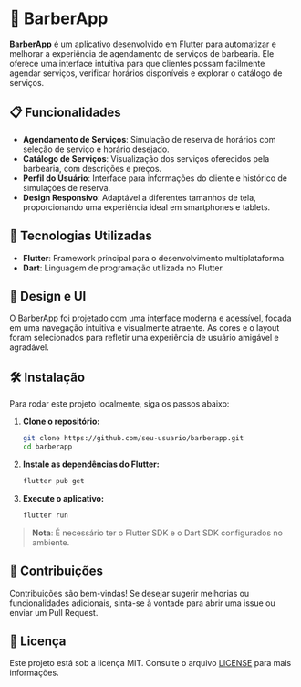 # 📲 BarberApp

**BarberApp** é um aplicativo desenvolvido em Flutter para automatizar e melhorar a experiência de agendamento de serviços de barbearia. Ele oferece uma interface intuitiva para que clientes possam facilmente agendar serviços, verificar horários disponíveis e explorar o catálogo de serviços.

## 📋 Funcionalidades

- **Agendamento de Serviços**: Simulação de reserva de horários com seleção de serviço e horário desejado.
- **Catálogo de Serviços**: Visualização dos serviços oferecidos pela barbearia, com descrições e preços.
- **Perfil do Usuário**: Interface para informações do cliente e histórico de simulações de reserva.
- **Design Responsivo**: Adaptável a diferentes tamanhos de tela, proporcionando uma experiência ideal em smartphones e tablets.

## 🚀 Tecnologias Utilizadas

- **Flutter**: Framework principal para o desenvolvimento multiplataforma.
- **Dart**: Linguagem de programação utilizada no Flutter.

## 🎨 Design e UI

O BarberApp foi projetado com uma interface moderna e acessível, focada em uma navegação intuitiva e visualmente atraente. As cores e o layout foram selecionados para refletir uma experiência de usuário amigável e agradável.

## 🛠️ Instalação

Para rodar este projeto localmente, siga os passos abaixo:

1. **Clone o repositório:**

    ```bash
    git clone https://github.com/seu-usuario/barberapp.git
    cd barberapp
    ```

2. **Instale as dependências do Flutter:**

    ```bash
    flutter pub get
    ```

3. **Execute o aplicativo:**

    ```bash
    flutter run
    ```

> **Nota**: É necessário ter o Flutter SDK e o Dart SDK configurados no ambiente.

## 🤝 Contribuições

Contribuições são bem-vindas! Se desejar sugerir melhorias ou funcionalidades adicionais, sinta-se à vontade para abrir uma issue ou enviar um Pull Request.

## 📄 Licença

Este projeto está sob a licença MIT. Consulte o arquivo [LICENSE](LICENSE) para mais informações.
